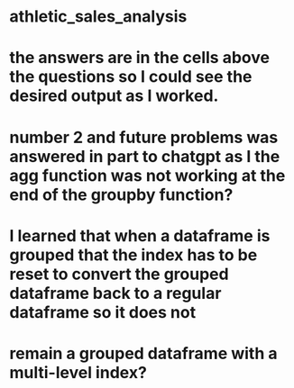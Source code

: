 # athletic_sales_analysis
# the answers are in the cells above the questions so I could see the desired output as I worked.
# number 2 and future problems was answered in part to chatgpt as I the agg function was not working at the end of the groupby function?
# I learned that when a dataframe is grouped that the index has to be reset to convert the grouped dataframe back to a regular dataframe so it does not
# remain a grouped dataframe with a multi-level index?
#
